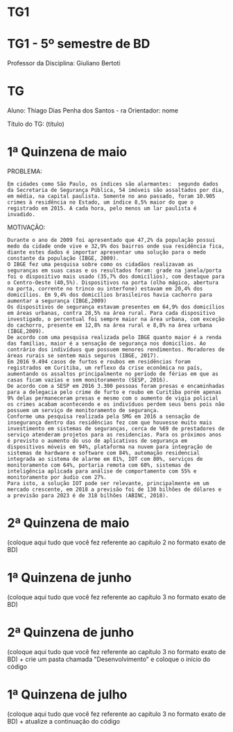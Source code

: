# TG1

# TG1 - 5º semestre de BD

 

Professor da Disciplina: Giuliano Bertoti 

 

# TG

 

Aluno: Thiago Dias Penha dos Santos - ra
Orientador: nome

 

Título do TG: (título)

 


 


# 1ª Quinzena de maio

PROBLEMA:


	Em cidades como São Paulo, os índices são alarmantes:  segundo dados da Secretaria de Segurança Pública, 54 imóveis são assaltados por dia, em média, na capital paulista. Somente no ano passado, foram 10.905 crimes à residência no Estado, um índice 8,5% maior do que o registrado em 2015. A cada hora, pelo menos um lar paulista é invadido.


MOTIVAÇÃO:


	Durante o ano de 2009 foi apresentado que 47,2% da população possui medo da cidade onde vive e 32,9% dos bairros onde sua residência fica, diante estes dados é importar apresentar uma solução para o medo constante da população (IBGE, 2009). 
	O IBGE fez uma pesquisa sobre como os cidadãos realizavam as seguranças em suas casas e os resultados foram: grade na janela/porta foi o dispositivo mais usado (35,7% dos domicílios), com destaque para o Centro-Oeste (40,5%). Dispositivos na porta (olho mágico, abertura na porta, corrente no trinco ou interfone) estavam em 20,4% dos domicílios. Em 9,4% dos domicílios brasileiros havia cachorro para aumentar a segurança (IBGE,2009) 
	Os dispositivos de segurança estavam presentes em 64,9% dos domicílios em áreas urbanas, contra 28,5% na área rural. Para cada dispositivo investigado, o percentual foi sempre maior na área urbana, com exceção do cachorro, presente em 12,8% na área rural e 8,8% na área urbana (IBGE,2009). 
	De acordo com uma pesquisa realizada pelo IBGE quanto maior é a renda das famílias, maior é a sensação de segurança nos domicílios. Ao contrário dos indivíduos que possuem menores rendimentos. Moradores de áreas rurais se sentem mais seguros (IBGE, 2017). 
	Em 2016 9.494 casos de furtos e roubos em residências foram registrados em Curitiba, um reflexo da crise econômica no país, aumentando os assaltos principalmente no período de férias em que as casas ficam vazias e sem monitoramento (SESP, 2016). 
	De acordo com a SESP em 2016 3.300 pessoas foram presas e encaminhadas para a delegacia pelo crime de furto e roubo em Curitiba porém apenas 9% delas permaneceram presas e mesmo com o aumento de vigia policial os crimes acabam acontecendo e os indivíduos perdem seus bens pois não possuem um serviço de monitoramento de segurança.
	Conforme uma pesquisa realizada pela SMG em 2016 a sensação de insegurança dentro das residências fez com que houvesse muito mais investimento em sistemas de seguranças, cerca de %69 de prestadores de serviço atenderam projetos para as residencias. Para os próximos anos é previsto o aumento do uso de aplicativos de segurança em dispositivos móveis em 94%, plataforma na nuvem para integração de sistemas de hardware e software com 84%, automação residencial integrada ao sistema de alarme em 81%, IOT com 80%, serviços de monitoramento com 64%, portaria remota com 60%, sistemas de inteligência aplicada para análise de comportamento com 55% e monitoramento por áudio com 27%.	
	Para isto, a solução IOT pode ser relevante, principalmente em um mercado crescente, em 2018 a previsão foi de 130 bilhões de dólares e a previsão para 2023 é de 318 bilhões (ABINC, 2018).



 

# 2ª Quinzena de maio

 

(coloque aqui tudo que você fez referente ao capítulo 2 no formato exato de BD)

 

# 1ª Quinzena de junho
 
(coloque aqui tudo que você fez referente ao capítulo 3 no formato exato de BD)

 

# 2ª Quinzena de junho

 

(coloque aqui tudo que você fez referente ao capítulo 3 no formato exato de BD) + crie um pasta chamada "Desenvolvimento" e coloque o início do código

 

# 1ª Quinzena de julho

 

(coloque aqui tudo que você fez referente ao capítulo 3 no formato exato de BD) + atualize a continuação do código
